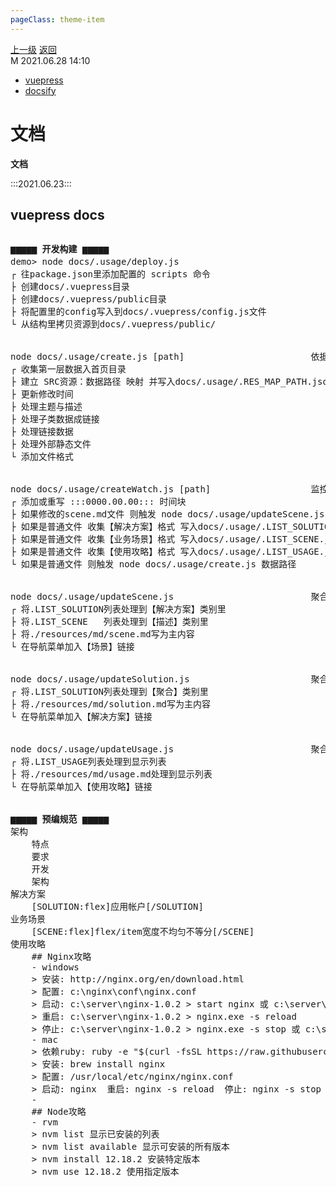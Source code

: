 ```yaml
---
pageClass: theme-item
---
```

<div class="extend-header">
    <div class="info">
        <div class="record">
            <a class="back" href="./">上一级</a>
            <a class="back" href="./">返回</a>
        </div>        
        <div class="mini">
            <span>M 2021.06.28 14:10</span>
        </div>
    </div>
    <div class="content"><div class="custom-block links">
<ul class="desc">
<li><a href="/framework/vuepress">vuepress</a></li>
<li><a href="/framework/docsify">docsify</a></li>
</ul>
</div></div>
</div>
<div class="content-header">
<h1>文档</h1><strong>文档</strong>
</div>

:::2021.06.23:::

## vuepress docs
<img :src="$withBase('/images/wdygjsy.jpg')">
<pre>
<strong>▆▆▆▆▆ 开发构建 ▆▆▆▆▆</strong>
demo> node docs/.usage/deploy.js                               最佳实践部署vurpress
┌ 往package.json里添加配置的 scripts 命令
├ 创建docs/.vuepress目录
├ 创建docs/.vuepress/public目录
├ 将配置里的config写入到docs/.vuepress/config.js文件
└ 从结构里拷贝资源到docs/.vuepress/public/
<br>
node docs/.usage/create.js [path]                        依据docs/.usage/siteMap.js创建文档 带path参时 只构建目标文件 如/tools
┌ 收集第一层数据入首页目录  
├ 建立 SRC资源：数据路径 映射 并写入docs/.usage/.RES_MAP_PATH.json
├ 更新修改时间
├ 处理主题与描述
├ 处理子类数据成链接
├ 处理链接数据
├ 处理外部静态文件
└ 添加文件格式
<br>
node docs/.usage/createWatch.js [path]                   监控docs/.usage/resources/md/下的文件修改
┌ 添加或重写 :::0000.00.00::: 时间块
├ 如果修改的scene.md文件 则触发 node docs/.usage/updateScene.js     构建场景数据
├ 如果是普通文件 收集【解决方案】格式 写入docs/.usage/.LIST_SOLUTION.json
├ 如果是普通文件 收集【业务场景】格式 写入docs/.usage/.LIST_SCENE.json
├ 如果是普通文件 收集【使用攻略】格式 写入docs/.usage/.LIST_USAGE.json
└ 如果是普通文件 则触发 node docs/.usage/create.js 数据路径         构建目标文件
<br>
node docs/.usage/updateScene.js                          聚合场景数据
┌ 将.LIST_SOLUTION列表处理到【解决方案】类别里
├ 将.LIST_SCENE   列表处理到【描述】类别里
├ 将./resources/md/scene.md写为主内容
└ 在导航菜单加入【场景】链接
<br>
node docs/.usage/updateSolution.js                       聚合解决方案
┌ 将.LIST_SOLUTION列表处理到【聚合】类别里
├ 将./resources/md/solution.md写为主内容
└ 在导航菜单加入【解决方案】链接
<br>
node docs/.usage/updateUsage.js                          聚合使用方法
┌ 将.LIST_USAGE列表处理到显示列表
├ 将./resources/md/usage.md处理到显示列表
└ 在导航菜单加入【使用攻略】链接
<br>
<strong>▆▆▆▆▆ 预编规范 ▆▆▆▆▆</strong>
架构
    特点
    要求
    开发
    架构
解决方案
    [SOLUTION:flex]应用帐户[/SOLUTION]
业务场景
    [SCENE:flex]flex/item宽度不均匀不等分[/SCENE]
使用攻略    
    ## Nginx攻略
    - windows
    > 安装: http://nginx.org/en/download.html
    > 配置: c:\nginx\conf\nginx.conf
    > 启动: c:\server\nginx-1.0.2 > start nginx 或 c:\server\nginx-1.0.2 > nginx.exe
    > 重启: c:\server\nginx-1.0.2 > nginx.exe -s reload  
    > 停止: c:\server\nginx-1.0.2 > nginx.exe -s stop 或 c:\server\nginx-1.0.2 > nginx.exe -s quit
    - mac
    > 依赖ruby: ruby -e "$(curl -fsSL https://raw.githubusercontent.com/Homebrew/install/master/install)"
    > 安装: brew install nginx
    > 配置: /usr/local/etc/nginx/nginx.conf
    > 启动: nginx  重启: nginx -s reload  停止: nginx -s stop
    -
    ## Node攻略
    - rvm
    > nvm list 显示已安装的列表
    > nvm list available 显示可安装的所有版本
    > nvm install 12.18.2 安装特定版本
    > nvm use 12.18.2 使用指定版本    
</pre>
